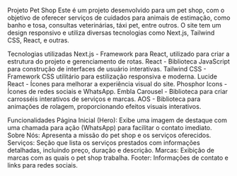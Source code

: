 Projeto Pet Shop
Este é um projeto desenvolvido para um pet shop, com o objetivo de oferecer serviços de cuidados para animais de estimação, como banho e tosa, consultas veterinárias, táxi pet, entre outros. O site tem um design responsivo e utiliza diversas tecnologias como Next.js, Tailwind CSS, React, e outras.

Tecnologias utilizadas
Next.js - Framework para React, utilizado para criar a estrutura do projeto e gerenciamento de rotas.
React - Biblioteca JavaScript para construção de interfaces de usuário interativas.
Tailwind CSS - Framework CSS utilitário para estilização responsiva e moderna.
Lucide React - Ícones para melhorar a experiência visual do site.
Phosphor Icons - Ícones de redes sociais e WhatsApp.
Embla Carousel - Biblioteca para criar carrosséis interativos de serviços e marcas.
AOS - Biblioteca para animações de rolagem, proporcionando efeitos visuais interativos.

Funcionalidades
Página Inicial (Hero): Exibe uma imagem de destaque com uma chamada para ação (WhatsApp) para facilitar o contato imediato.
Sobre Nós: Apresenta a missão do pet shop e os serviços oferecidos.
Serviços: Seção que lista os serviços prestados com informações detalhadas, incluindo preço, duração e descrição.
Marcas: Exibição de marcas com as quais o pet shop trabalha.
Footer: Informações de contato e links para redes sociais.
